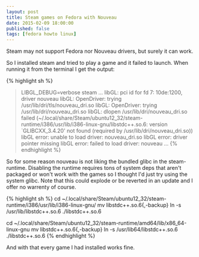 ```yaml
---
layout: post
title: Steam games on Fedora with Nouveau
date: 2015-02-09 18:00:00
published: false
tags: [fedora howto linux]
---
```


Steam may not support Fedora nor Nouveau drivers, but surely it can work.


So I installed steam and tried to play a game and it failed to launch. When running it from the
terminal I get the output:

{% highlight sh %}
>LIBGL_DEBUG=verbose steam
...
libGL: pci id for fd 7: 10de:1200, driver nouveau
libGL: OpenDriver: trying /usr/lib/dri/tls/nouveau_dri.so
libGL: OpenDriver: trying /usr/lib/dri/nouveau_dri.so
libGL: dlopen /usr/lib/dri/nouveau_dri.so failed (~/.local/share/Steam/ubuntu12_32/steam-runtime/i386/usr/lib/i386-linux-gnu/libstdc++.so.6: version `GLIBCXX_3.4.20' not found (required by /usr/lib/dri/nouveau_dri.so))
libGL error: unable to load driver: nouveau_dri.so
libGL error: driver pointer missing
libGL error: failed to load driver: nouveau
...
{% endhighlight %}

So for some reason nouveau is not liking the bundled glibc in the steam-runtime. Disabling the runtime requires tons of
system deps that aren't packaged or won't work with the games so I thought I'd just try using the system glibc. Note that
this could explode or be reverted in an update and I offer no warrenty of course.

{% highlight sh %}
cd ~/.local/share/Steam/ubuntu12_32/steam-runtime/i386/usr/lib/i386-linux-gnu/
mv libstdc++.so.6{,-backup}
ln -s /usr/lib/libstdc++.so.6 ./libstdc++.so.6

cd ~/.local/share/Steam/ubuntu12_32/steam-runtime/amd64/lib/x86_64-linux-gnu
mv libstdc++.so.6{,-backup}
ln -s /usr/lib64/libstdc++.so.6 ./libstdc++.so.6
{% endhighlight %}

And with that every game I had installed works fine.
